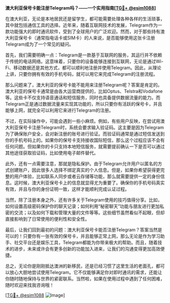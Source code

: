 **澳大利亚保号卡能注册Telegram吗？——一个实用指南[[TG💪+ @esim1088](https://t.me/s/esim1088)]**

在澳大利亚，无论是本地居民还是留学生，都可能需要处理各种各样的生活琐事，其中就包括通信工具的选择。近年来，随着互联网技术的发展，Telegram作为一款功能强大的即时通讯软件，受到了全球用户的广泛欢迎。然而，对于那些持有澳大利亚保号卡（通常指电话卡或SIM卡）的人来说，是否能够使用这张卡注册Telegram成为了一个常见的疑问。

首先，我们需要明确一点：Telegram是一款基于互联网的服务，其运行并不依赖于传统的电话网络。这意味着，只要你的设备能够连接到互联网，无论是通过Wi-Fi、移动数据还是其他方式，都可以顺利地注册并使用Telegram。因此，从理论上讲，只要你拥有有效的手机号码，就可以用它来完成Telegram的注册流程。

那么问题来了，澳大利亚的保号卡能不能用来注册Telegram呢？答案是肯定的。澳大利亚的保号卡通常是由各大运营商提供的，比如Optus、Telstra和Vodafone等。这些卡不仅支持语音通话和短信服务，同时也具备提供数据流量的能力。而Telegram正是通过数据流量来实现其功能的，所以只要你有活跃的保号卡，并且能够上网，就完全可以利用它来进行Telegram的注册。

不过，在实际操作中，可能会遇到一些小麻烦。例如，有些用户反映，在尝试用澳大利亚保号卡注册Telegram时，系统会要求输入验证码。这主要是因为Telegram为了确保账户安全，会对新注册的账号进行验证。而验证码通常是通过短信发送到你的手机号码上的。如果你的保号卡支持接收国际短信，那么这个过程应该不会有任何问题。但如果你的卡只支持本地短信服务，就需要提前确认一下是否可以通过其他途径获取验证码，比如使用电子邮件替代。

此外，还有一点需要注意，那就是隐私保护。由于Telegram允许用户以匿名的方式创建账户，因此很多人选择不绑定真实的个人信息。但是，如果你希望获得更完整的用户体验，比如联系人同步或者云存储等功能，那么就需要提供一定的身份信息。这时候，澳大利亚保号卡上的信息就显得尤为重要了。确保你的手机号码真实有效，并且与你的身份证明一致，这样才能顺利完成认证过程。

当然，除了注册本身之外，还有许多关于Telegram使用的技巧值得分享。比如，如何设置高级密码保护你的聊天记录；如何利用“秘密聊天”功能与朋友进行更加私密的交流；以及如何下载和管理大量的文件等等。这些细节虽然看似不起眼，但却直接影响到了日常使用的便利性和安全性。

最后，让我们回到最初的问题：澳大利亚保号卡能否注册Telegram？答案当然是可以的！只要你有一张有效的保号卡，并且能够正常上网，那么无论是作为学习助手、社交平台还是娱乐工具，Telegram都能为你带来极大的帮助。而且，随着技术的进步，未来或许会有更多创新的功能加入进来，让我们的沟通变得更加高效便捷。

总之，无论你是刚刚抵达澳洲的新移民，还是已经习惯了这里生活的老面孔，都可以放心大胆地尝试使用Telegram。它不仅能够满足你对即时通讯的需求，还能让你随时随地保持与世界的紧密联系。当然啦，如果在使用过程中遇到了任何困难，随时欢迎来找我咨询哦！

[[TG💪+ @esim1088](https://t.me/s/esim1088) ![Image](https://i.postimg.cc/4NQfJmqS/Snipaste-2025-05-13-00-14-12.png)]